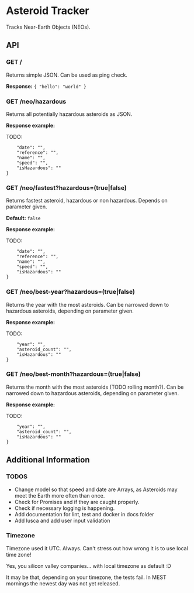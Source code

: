 # Asteroid Tracker

Tracks Near-Earth Objects (NEOs).

## API

### GET /

Returns simple JSON. Can be used as ping check.

__Response:__ ```{ "hello": "world" }```

### GET /neo/hazardous

Returns all potentially hazardous asteroids as JSON.

__Response example:__

TODO:
```{
    "date": "",
    "reference": "",
    "name": "",
    "speed": "",
    "isHazardous": ""
}
```

### GET /neo/fastest?hazardous=(true|false)

Returns fastest asteroid, hazardous or non hazardous. Depends on parameter given.

__Default:__ ```false```

__Response example:__

TODO:
```{
    "date": "",
    "reference": "",
    "name": "",
    "speed": "",
    "isHazardous": ""
}
```

### GET /neo/best-year?hazardous=(true|false)

Returns the year with the most asteroids. Can be narrowed down to hazardous asteroids, depending on parameter given.

__Response example:__

TODO:
```{
    "year": "",
    "asteroid_count": "",
    "isHazardous": ""
}
```

### GET /neo/best-month?hazardous=(true|false)

Returns the month with the most asteroids (TODO rolling month?). Can be narrowed down to hazardous asteroids, depending on parameter given.

__Response example:__

TODO:
```{
    "year": "",
    "asteroid_count": "",
    "isHazardous": ""
}
```

## Additional Information

### TODOS

- Change model so that speed and date are Arrays, as Asteroids may meet the Earth more often than once.
- Check for Promises and if they are caught properly.
- Check if necessary logging is happening.
- Add documentation for lint, test and docker in docs folder
- Add lusca and add user input validation

### Timezone

Timezone used it UTC. Always. Can't stress out how wrong it is to use local time zone!

Yes, you silicon valley companies... with local timezone as default :D

It may be that, depending on your timezone, the tests fail. In MEST mornings the newest day was not yet released.

